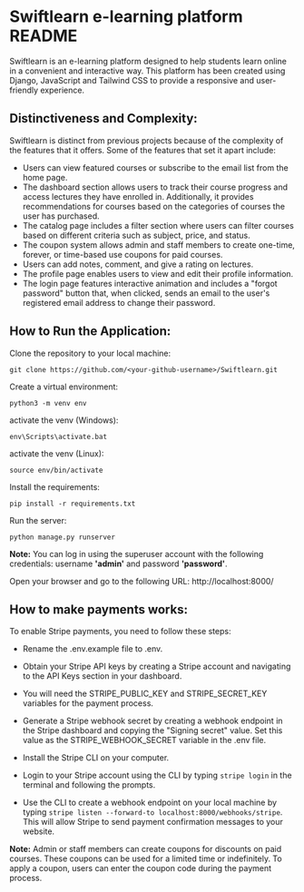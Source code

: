 # Swiftlearn e-learning platform README

Swiftlearn is an e-learning platform designed to help students learn online in a convenient and interactive way. This platform has been created using Django, JavaScript and Tailwind CSS to provide a responsive and user-friendly experience.

## **Distinctiveness and Complexity:**
Swiftlearn is distinct from previous projects because of the complexity of the features that it offers. Some of the features that set it apart include:

- Users can view featured courses or subscribe to the email list from the home page.
- The dashboard section allows users to track their course progress and access lectures they have enrolled in. Additionally, it provides recommendations for courses based on the categories of courses the user has purchased.
- The catalog page includes a filter section where users can filter courses based on different criteria such as subject, price, and status.
- The coupon system allows admin and staff members to create one-time, forever, or time-based use coupons for paid courses.
- Users can add notes, comment, and give a rating on lectures.
- The profile page enables users to view and edit their profile information.
- The login page features interactive animation and includes a "forgot password" button that, when clicked, sends an email to the user's registered email address to change their password.

## **How to Run the Application:**


Clone the repository to your local machine:

``` 
git clone https://github.com/<your-github-username>/Swiftlearn.git 
```

Create a virtual environment:

``` 
python3 -m venv env 
```
activate the venv (Windows):
```
env\Scripts\activate.bat
```
activate the venv (Linux):
```
source env/bin/activate 
```

Install the requirements:

```
pip install -r requirements.txt
```


Run the server:
```
python manage.py runserver
```

**Note:** You can log in using the superuser account with the following credentials: username **'admin'** and password **'password'**.

Open your browser and go to the following URL: http://localhost:8000/

## **How to make payments works:**

To enable Stripe payments, you need to follow these steps:

- Rename the .env.example file to .env.

- Obtain your Stripe API keys by creating a Stripe account and navigating to the API Keys section in your dashboard. 

- You will need the STRIPE_PUBLIC_KEY and STRIPE_SECRET_KEY variables for the payment process.

- Generate a Stripe webhook secret by creating a webhook endpoint in the Stripe dashboard and copying the "Signing secret" value. Set this value as the STRIPE_WEBHOOK_SECRET variable in the .env file.

- Install the Stripe CLI on your computer.

- Login to your Stripe account using the CLI by typing ```stripe login``` in the terminal and following the prompts.

- Use the CLI to create a webhook endpoint on your local machine by typing 
```stripe listen --forward-to localhost:8000/webhooks/stripe```.
This will allow Stripe to send payment confirmation messages to your website.

**Note:** Admin or staff members can create coupons for discounts on paid courses. These coupons can be used for a limited time or indefinitely. To apply a coupon, users can enter the coupon code during the payment process.
